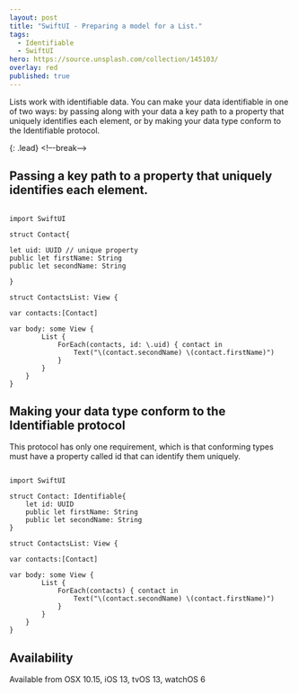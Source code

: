 ```yaml
---
layout: post
title: "SwiftUI - Preparing a model for a List."
tags:
  - Identifiable
  - SwiftUI
hero: https://source.unsplash.com/collection/145103/
overlay: red
published: true
---
```


Lists work with identifiable data. You can make your data identifiable in one of two ways: by passing along with your data a key path to a property that uniquely identifies each element, or by making your data type conform to the Identifiable protocol.

{: .lead}
<!–-break-–>

## Passing a key path to a property that uniquely identifies each element.

<pre><code>
import SwiftUI

struct Contact{

let uid: UUID // unique property
public let firstName: String
public let secondName: String

}

struct ContactsList: View {
    
var contacts:[Contact]
    
var body: some View {
        List {
            ForEach(contacts, id: \.uid) { contact in
                Text("\(contact.secondName) \(contact.firstName)")
            }
        }
    }
}
</code></pre>


## Making your data type conform to the Identifiable protocol

This protocol has only one requirement, which is that conforming types must have a property called id that can identify them uniquely.

<pre><code>
import SwiftUI

struct Contact: Identifiable{    
    let id: UUID
    public let firstName: String
    public let secondName: String
}

struct ContactsList: View {

var contacts:[Contact]
    
var body: some View {
        List {
            ForEach(contacts) { contact in
                Text("\(contact.secondName) \(contact.firstName)")
            }
        }
    }
}
</code></pre>


##  Availability  

Available from OSX 10.15, iOS 13, tvOS 13, watchOS 6
